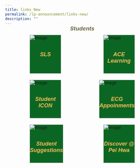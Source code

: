 ```yaml
---
title: links New
permalink: /lp-announcement/links-new/
description: ""
---
```

<div style="padding:70px;margin-top:-100px;max-width:100%">
<h5 style="font-weight: bold;margin: 0;color:#6d6b47;font-size:18px;margin-top:15px;text-align:center;" class="header">Students</h5>

<div style="display:flex;flex-wrap: wrap; justify-content: space-between;">
	
<div style="flex: 1;border: 1px solid #ccc; padding: 0px; display: flex; flex-direction: column;width:100%;gap: 10px;margin: 10px; background-color:white;background-color: #0B6623;flex: 0 0 calc(33.33% - 20px);" class="box"> 
	<img style="max-width: 100%;" class="image" alt="Image" src="https://www.allkpop.com/upload/2022/09/content/080142/web_data/allkpop_1662615842_20220908-highlight.jpg"> 
	<div style="flex: 1;" class="content"> 
		<h5 style="color:#FDBC58;font-family:sans-serif;font-weight:bold;text-align:center;font-size:18px;">SLS</h5> 
	</div> 
</div>

<div style="flex: 1;border: 1px solid #ccc; padding: 0px; display: flex; flex-direction: column;width:100%;gap: 10px;margin: 10px; background-color:white;background-color: #0B6623;flex: 0 0 calc(33.33% - 20px);" class="box"> 
	<img style="max-width: 100%;" class="image" alt="Image" src="https://www.allkpop.com/upload/2022/09/content/080142/web_data/allkpop_1662615842_20220908-highlight.jpg"> 
	<div style="flex: 1;" class="content"> 
		<h5 style="color:#FDBC58;font-family:sans-serif;font-weight:bold;text-align:center;font-size:18px;">ACE Learning</h5> 
	</div> 
</div>

	
<div style="flex: 1;border: 1px solid #ccc; padding: 0px; display: flex; flex-direction: column;width:100%;gap: 10px;margin: 10px; background-color:white;background-color: #0B6623;flex: 0 0 calc(33.33% - 20px);" class="box"> 
	<img style="max-width: 100%;" class="image" alt="Image" src="https://www.allkpop.com/upload/2022/09/content/080142/web_data/allkpop_1662615842_20220908-highlight.jpg"> 
	<div style="flex: 1;" class="content"> 
		<h5 style="color:#FDBC58;font-family:sans-serif;font-weight:bold;text-align:center;font-size:18px;">Student ICON</h5> 
	</div> 
</div>

<div style="flex: 1;border: 1px solid #ccc; padding: 0px; display: flex; flex-direction: column;width:100%;gap: 10px;margin: 10px; background-color:white;background-color: #0B6623;flex: 0 0 calc(33.33% - 20px);" class="box"> 
	<img style="max-width: 100%;" class="image" alt="Image" src="https://www.allkpop.com/upload/2022/09/content/080142/web_data/allkpop_1662615842_20220908-highlight.jpg"> 
	<div style="flex: 1;" class="content"> 
		<h5 style="color:#FDBC58;font-family:sans-serif;font-weight:bold;text-align:center;font-size:18px;">ECG Appoinments</h5> 
	</div> 
</div>
	
<div style="flex: 1;border: 1px solid #ccc; padding: 0px; display: flex; flex-direction: column;width:100%;gap: 10px;margin: 10px; background-color:white;background-color: #0B6623;flex: 0 0 calc(33.33% - 20px);" class="box"> 
	<img style="max-width: 100%;" class="image" alt="Image" src="https://www.allkpop.com/upload/2022/09/content/080142/web_data/allkpop_1662615842_20220908-highlight.jpg"> 
	<div style="flex: 1;" class="content"> 
		<h5 style="color:#FDBC58;font-family:sans-serif;font-weight:bold;text-align:center;font-size:18px;">Student Suggestions</h5> 
	</div> 
</div>
	
<div style="flex: 1;border: 1px solid #ccc; padding: 0px; display: flex; flex-direction: column;width:100%;gap: 10px;margin: 10px; background-color:white;background-color: #0B6623;flex: 0 0 calc(33.33% - 20px);" class="box"> 
	<img style="max-width: 100%;" class="image" alt="Image" src="https://www.allkpop.com/upload/2022/09/content/080142/web_data/allkpop_1662615842_20220908-highlight.jpg"> 
	<div style="flex: 1;" class="content"> 
		<h5 style="color:#FDBC58;font-family:sans-serif;font-weight:bold;text-align:center;font-size:18px;">Discover @ Pei Hwa</h5> 
	</div> 
</div>


</div>
</div>